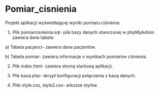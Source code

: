 # Pomiar_cisnienia
Projekt aplikacji wyświetlającej wyniki pomiaru ciśnienia:

1. Plik pomiarcisnienia.sql- plik bazy danych utworzonej w phpMyAdmin zawiera dwie tabele:

a) Tabela pacjenci- zawiera dane pacjentów.

b) Tabela pomiar- zawiera informacje o wynikach pomiarów ciśnienia. 

2. Plik index.html- zawiera stronę startową aplikacji.

3. Plik baza.php- skrypt konfiguracji połączenia z bazą danych.

4. Pliki style.css, style2.css- arkusze stylów.